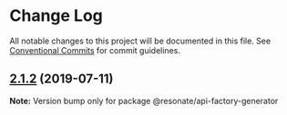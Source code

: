 # Change Log

All notable changes to this project will be documented in this file.
See [Conventional Commits](https://conventionalcommits.org) for commit guidelines.

## [2.1.2](https://github.com/@resonatecoop/stream2own/compare/@resonate/api-factory-generator@2.1.0...@resonate/api-factory-generator@2.1.2) (2019-07-11)

**Note:** Version bump only for package @resonate/api-factory-generator
